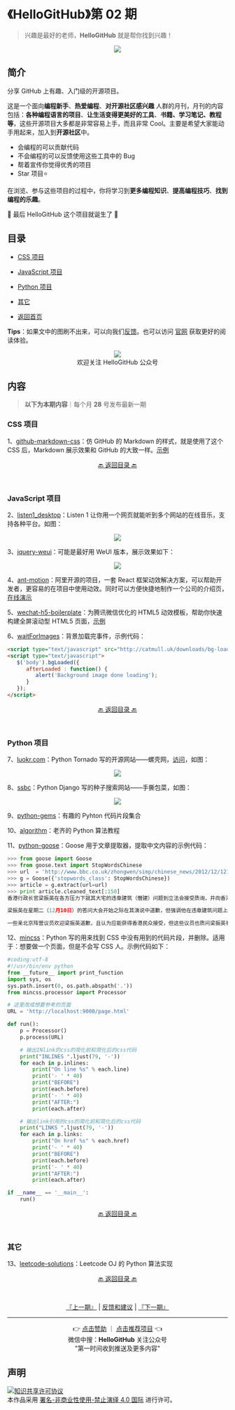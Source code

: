 # 《HelloGitHub》第 02 期
>兴趣是最好的老师，**HelloGitHub** 就是帮你找到兴趣！
<p align="center">
    <img src='https://raw.githubusercontent.com/521xueweihan/img/master/hellogithub/01/img/hello-github.jpg' style="max-width:100%;"></img>
</p>

## 简介
分享 GitHub 上有趣、入门级的开源项目。

这是一个面向**编程新手**、**热爱编程**、**对开源社区感兴趣** 人群的月刊，月刊的内容包括：**各种编程语言的项目**、**让生活变得更美好的工具**、**书籍、学习笔记、教程等**，这些开源项目大多都是非常容易上手，而且非常 Cool。主要是希望大家能动手用起来，加入到**开源社区**中。
- 会编程的可以贡献代码
- 不会编程的可以反馈使用这些工具中的 Bug
- 帮着宣传你觉得优秀的项目
- Star 项目⭐️

在浏览、参与这些项目的过程中，你将学习到**更多编程知识**、**提高编程技巧**、**找到编程的乐趣**。

🎉 最后 HelloGitHub 这个项目就诞生了 🎉

## 目录
- [CSS 项目](#CSS-项目)
- [JavaScript 项目](#JavaScript-项目)
- [Python 项目](#Python-项目)
- [其它](#其它)


- [返回首页](https://github.com/521xueweihan/HelloGitHub#%E5%86%85%E5%AE%B9)

**Tips**：如果文中的图刷不出来，可以向我们[反馈](https://github.com/521xueweihan/HelloGitHub/issues/899)。也可以访问 [官网](https://hellogithub.com/) 获取更好的阅读体验。

<p align="center">
  <img src="https://raw.githubusercontent.com/521xueweihan/img/master/hellogithub/logo/weixin.png" style="max-width:30%;"></img><br>
欢迎关注 HelloGitHub 公众号
</p>

## 内容
> **以下为本期内容**｜每个月 **28** 号发布最新一期

### CSS 项目
1、[github-markdown-css](https://hellogithub.com/periodical/statistics/click/?target=https://github.com/sindresorhus/github-markdown-css)：仿 GitHub 的 Markdown 的样式，就是使用了这个 CSS 后，Markdown 展示效果和 GitHub 的大致一样。[示例](https://sindresorhus.com/github-markdown-css/)

<p align="center"><a href="#目录">🔙 返回目录 🔙</a></p><br>

### JavaScript 项目
2、[listen1_desktop](https://hellogithub.com/periodical/statistics/click/?target=https://github.com/listen1/listen1_desktop)：Listen 1 让你用一个网页就能听到多个网站的在线音乐，支持各种平台。如图：


<p align="center"><img src='https://raw.githubusercontent.com/521xueweihan/img/master/hellogithub/02/img/listen1-min.png' style="max-width:80%; max-height=80%;"></img></p>

3、[jquery-weui](https://hellogithub.com/periodical/statistics/click/?target=https://github.com/lihongxun945/jquery-weui)：可能是最好用 WeUI 版本，展示效果如下：


<p align="center"><img src='https://raw.githubusercontent.com/521xueweihan/img/master/hellogithub/02/img/jquery-weui-min.png' style="max-width:80%; max-height=80%;"></img></p>

4、[ant-motion](https://hellogithub.com/periodical/statistics/click/?target=https://github.com/ant-design/ant-motion)：阿里开源的项目，一套 React 框架动效解决方案，可以帮助开发者，更容易的在项目中使用动效。同时可以方便快捷地制作一个公司的介绍页，[在线演示](https://motion.ant.design/)

5、[wechat-h5-boilerplate](https://hellogithub.com/periodical/statistics/click/?target=https://github.com/panteng/wechat-h5-boilerplate)：为腾讯微信优化的 HTML5 动效模板，帮助你快速构建全屏滚动型 HTML5 页面，[示例](https://panteng.github.io/wechat-h5-boilerplate/)

6、[waitForImages](https://hellogithub.com/periodical/statistics/click/?target=https://github.com/alexanderdickson/waitForImages)：背景加载完事件，示例代码：
```html
<script type="text/javascript" src="http://catmull.uk/downloads/bg-loaded/bg-loaded.js"></script>
<script type="text/javascript">
   $('body').bgLoaded({
      afterLoaded : function() {
         alert('Background image done loading');
      }
   });
</script>
```

<p align="center"><a href="#目录">🔙 返回目录 🔙</a></p><br>

### Python 项目
7、[luokr.com](https://hellogithub.com/periodical/statistics/click/?target=https://github.com/alvan/luokr.com)：Python Tornado 写的开源网站——螺壳网，[访问](http://luokr.com/)，如图：


<p align="center"><img src='https://raw.githubusercontent.com/521xueweihan/img/master/hellogithub/02/img/luokr-com.png' style="max-width:80%; max-height=80%;"></img></p>

8、[ssbc](https://hellogithub.com/periodical/statistics/click/?target=https://github.com/78/ssbc)：Python Django 写的种子搜索网站——手撕包菜，如图：


<p align="center"><img src='https://raw.githubusercontent.com/521xueweihan/img/master/hellogithub/02/img/ssbc.png' style="max-width:80%; max-height=80%;"></img></p>

9、[python-gems](https://hellogithub.com/periodical/statistics/click/?target=https://github.com/RealHacker/python-gems)：有趣的 Pyhton 代码片段集合

10、[algorithm](https://hellogithub.com/periodical/statistics/click/?target=https://github.com/qiwsir/algorithm)：老齐的 Python 算法教程

11、[python-goose](https://hellogithub.com/periodical/statistics/click/?target=https://github.com/grangier/python-goose)：Goose 用于文章提取器，提取中文内容的示例代码：
```python
>>> from goose import Goose
>>> from goose.text import StopWordsChinese
>>> url  = 'http://www.bbc.co.uk/zhongwen/simp/chinese_news/2012/12/121210_hongkong_politics.shtml'
>>> g = Goose({'stopwords_class': StopWordsChinese})
>>> article = g.extract(url=url)
>>> print article.cleaned_text[:150]
香港行政长官梁振英在各方压力下就其大宅的违章建筑（僭建）问题到立法会接受质询，并向香港民众道歉。

梁振英在星期二（12月10日）的答问大会开始之际在其演说中道歉，但强调他在违章建筑问题上没有隐瞒的意图和动机。

一些亲北京阵营议员欢迎梁振英道歉，且认为应能获得香港民众接受，但这些议员也质问梁振英有
```

12、[mincss](https://hellogithub.com/periodical/statistics/click/?target=https://github.com/peterbe/mincss)：Python 写的用来找到 CSS 中没有用到的代码片段，并删除。适用于：想要做一个页面，但是不会写 CSS 人。示例代码如下：
```python
#coding:utf-8
#!/usr/bin/env python
from __future__ import print_function
import sys, os
sys.path.insert(0, os.path.abspath('.'))
from mincss.processor import Processor

# 这里改成想要参考的页面
URL = 'http://localhost:9000/page.html'

def run():
    p = Processor()
    p.process(URL)

    # 输出INlink的css的简化前和简化后的css代码
    print("INLINES ".ljust(79, '-'))
    for each in p.inlines:
        print("On line %s" % each.line)
        print('- ' * 40)
        print("BEFORE")
        print(each.before)
        print('- ' * 40)
        print("AFTER:")
        print(each.after)

    # 输出link引用的css的简化前和简化后的css代码
    print("LINKS ".ljust(79, '-'))
    for each in p.links:
        print("On href %s" % each.href)
        print('- ' * 40)
        print("BEFORE")
        print(each.before)
        print('- ' * 40)
        print("AFTER:")
        print(each.after)

if __name__ == '__main__':
    run()
```

<p align="center"><a href="#目录">🔙 返回目录 🔙</a></p><br>

### 其它
13、[leetcode-solutions](https://hellogithub.com/periodical/statistics/click/?target=https://github.com/RealHacker/leetcode-solutions)：Leetcode OJ 的 Python 算法实现

<p align="center"><a href="#目录">🔙 返回目录 🔙</a></p><br>



<p align="center">
    <a href="https://github.com/521xueweihan/HelloGitHub/blob/master/content/01/HelloGitHub01.md">『上一期』</a> | <a href='https://github.com/521xueweihan/HelloGitHub/issues/899'>反馈和建议</a> | <a href="https://github.com/521xueweihan/HelloGitHub/blob/master/content/03/HelloGitHub03.md">『下一期』</a>
</p>

---
<p align="center">
    👉 <a href='https://afdian.net/@HelloGitHub'>点击赞助</a> ｜ <a href='https://github.com/521xueweihan/HelloGitHub/issues/new'>点击推荐项目</a> 👈<br>
    微信中搜：<strong>HelloGitHub</strong> 关注公众号<br>
    "第一时间收到推送及更多内容"<br>

</p>


## 声明
<a rel="license" href="https://creativecommons.org/licenses/by-nc-nd/4.0/deed.zh"><img alt="知识共享许可协议" style="border-width: 0" src="https://licensebuttons.net/l/by-nc-nd/4.0/88x31.png"></a><br>本作品采用 <a rel="license" href="https://creativecommons.org/licenses/by-nc-nd/4.0/deed.zh">署名-非商业性使用-禁止演绎 4.0 国际</a> 进行许可。
